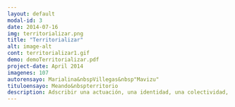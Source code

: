 ```yaml
---
layout: default
modal-id: 3
date: 2014-07-16
img: territorializar.png
title: "Territorializar"
alt: image-alt
cont: territorializar1.gif
demo: demoTerritorializar.pdf
project-date: April 2014
imagenes: 107
autorensayo: Marialina&nbspVillegas&nbsp"Mavizu"
tituloensayo: Meando&nbspterritorio
description: Adscribir una actuación, una identidad, una colectividad, a un territorio determinado. (In)definir linderos. Marcar. Figurar. Ocupar espacios. Rotular todos los lugares posibles, lo más grande, lo más alto, lo más lejos posible
---
```

